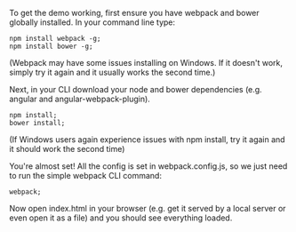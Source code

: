 To get the demo working, first ensure you have webpack and bower globally installed. In your command line type:

    npm install webpack -g;
    npm install bower -g;

(Webpack may have some issues installing on Windows. If it doesn't work, simply try it again and it usually works the second time.)

Next, in your CLI download your node and bower dependencies (e.g. angular and angular-webpack-plugin).

    npm install;
    bower install;

(If Windows users again experience issues with npm install, try it again and it should work the second time)

You're almost set! All the config is set in webpack.config.js, so we just need to run the simple webpack CLI command:

    webpack;

Now open index.html in your browser (e.g. get it served by a local server or even open it as a file) and you should see everything loaded.
